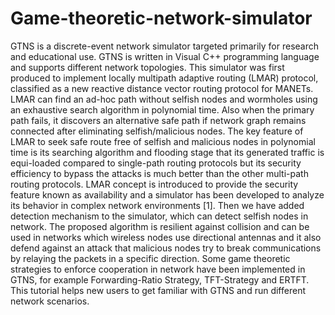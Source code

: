 # Game-theoretic-network-simulator
GTNS is a discrete-event network simulator targeted primarily for research and educational use.  GTNS is written in Visual C++ programming language and supports different network topologies. This simulator was first produced to implement locally multipath adaptive routing (LMAR) protocol, classified as a new reactive distance vector routing protocol for MANETs. LMAR can find an ad-hoc path without selfish nodes and wormholes using an exhaustive search algorithm in polynomial time. Also when the primary path fails, it discovers an alternative safe path if network graph remains connected after eliminating selfish/malicious nodes. The key feature of LMAR to seek safe route free of selfish and malicious nodes in polynomial time is its searching algorithm and flooding stage that its generated traffic is equi-loaded compared to single-path routing protocols but its security efficiency to bypass the attacks is much better than the other multi-path routing protocols. LMAR concept is introduced to provide the security feature known as availability and a simulator has been developed to analyze its behavior in complex network environments [1]. Then we have added detection mechanism to the simulator, which can detect selfish nodes in network. The proposed algorithm is resilient against collision and can be used in networks which wireless nodes use directional antennas and it also defend against an attack that malicious nodes try to break communications by relaying the packets in a specific direction. Some game theoretic strategies to enforce cooperation in network have been implemented in GTNS, for example Forwarding-Ratio Strategy, TFT-Strategy and ERTFT. This tutorial helps new users to get familiar with GTNS and run different network scenarios.
